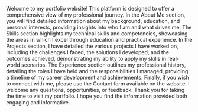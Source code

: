 Welcome to my portfolio website! This platform is designed to offer a comprehensive view of my professional journey. In the About Me section, you will find detailed information about my background, education, and personal interests, providing insights into who I am and what drives me. The Skills section highlights my technical skills and competencies, showcasing the areas in which I excel through education and practical experience. In the Projects section, I have detailed the various projects I have worked on, including the challenges I faced, the solutions I developed, and the outcomes achieved, demonstrating my ability to apply my skills in real-world scenarios. The Experience section outlines my professional history, detailing the roles I have held and the responsibilities I managed, providing a timeline of my career development and achievements. Finally, if you wish to connect with me, please use the Contact form available on the website. I welcome any questions, opportunities, or feedback. Thank you for taking the time to visit my portfolio. I hope you find the information provided both engaging and informative.
